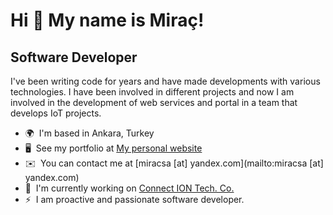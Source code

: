 Hi 👋 My name is Miraç!
=======================

Software Developer
------------------

I've been writing code for years and have made developments with various technologies. I have been involved in different projects and now I am involved in the development of web services and portal in a team that develops IoT projects.

*   🌍  I'm based in Ankara, Turkey
*   🖥️  See my portfolio at [My personal website](http://mirac.me)
*   ✉️  You can contact me at [miracsa \[at\] yandex.com](mailto:miracsa [at] yandex.com)
*   🚀  I'm currently working on [Connect ION Tech. Co.](https://connect-ion.co)
*   ⚡  I am proactive and passionate software developer.

<!--
**mirac/mirac** is a ✨ _special_ ✨ repository because its `README.md` (this file) appears on your GitHub profile.

Here are some ideas to get you started:

- 🔭 I’m currently working on ...
- 🌱 I’m currently learning ...
- 👯 I’m looking to collaborate on ...
- 🤔 I’m looking for help with ...
- 💬 Ask me about ...
- 📫 How to reach me: ...
- 😄 Pronouns: ...
- ⚡ Fun fact: ...
-->
